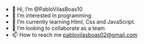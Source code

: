 - 👋 Hi, I’m @PabloVilasBoas10
- 👀 I’m interested in programming
- 🌱 I’m currently learning Html, Css and JavaScript.
- 💞️ I’m looking to collaborate as a team 
- 📫 How to reach me pablovilasboas02@gmail.com

<!---
PabloVilasBoas10/PabloVilasBoas10 is a ✨ special ✨ repository because its `README.md` (this file) appears on your GitHub profile.
You can click the Preview link to take a look at your changes.
--->

